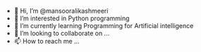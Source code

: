 - 👋 Hi, I’m @mansooralikashmeeri
- 👀 I’m interested in Python programming
- 🌱 I’m currently learning Programming for Artificial intelligence
- 💞️ I’m looking to collaborate on ...
- 📫 How to reach me ...

<!---
mansooralikashmeeri/mansooralikashmeeri is a ✨ special ✨ repository because its `README.md` (this file) appears on your GitHub profile.
You can click the Preview link to take a look at your changes.
--->
